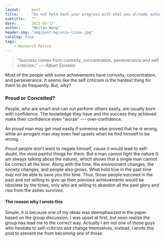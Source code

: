 ```yaml
---
layout:     post
title:      "Do not hold back your progress with what you already achieved"
subtitle:   ""
date:       2021-05-17 
author:     "Weitao Wang"
header-img: "img/post-bg-unix-linux.jpg"
catalog: true
tags:
    - Research Mottos
---
```


> "Success comes from curiosity, concentration, perseverance and self criticism." --- Albert Einstein

Most of the people with some achievements have curiosity, concentration, and perseverance. It seems like the self criticism is the hardest thing for them to do frequently. But, why?

### Proud or Conceited?

People, who are smart and can out perform others easily, are usually born with confidence. The knowledge they have and the success they achieved make their confidence even "worse" --- over-confidence.

An proud man may get mad easily if someone else proved that he is wrong, while an arrogant man may even feel upsets when he find himself to be wrong.

Proud people don't want to negate himself, cause it would lead to self-doubt, the most painful things for them. But a man cannot fight the nature (I am always talking about the nature), which shows that a single man cannot be correct all the time. Along with the time, the environment changes, the society changes, and people also grows. What hold true in the past time may not be able to save you this time. Thus, those people succeed in the past and not willing to give up their previous achievements would be obsolete by the times, only who are willing to abandon all the past glory and rise from the ashes survives.

#### The reason why I wrote this

Simple, it is because one of my ideas was deemphasized in the paper based on the group discussion, I was upset at first, but soon realize the group has lead me to the correct way. Actually I am not one of those guys who hesitate to self-criticize and change themselves, instead, I wrote this post to prevent me from becoming one of those.
